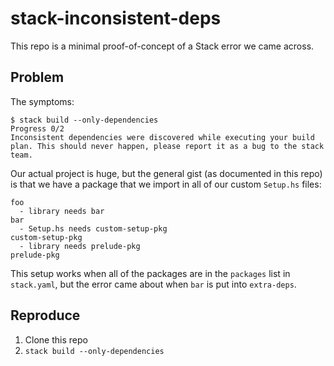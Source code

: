 # stack-inconsistent-deps

This repo is a minimal proof-of-concept of a Stack error we came across.

## Problem

The symptoms:

```
$ stack build --only-dependencies
Progress 0/2
Inconsistent dependencies were discovered while executing your build plan. This should never happen, please report it as a bug to the stack team.
```

Our actual project is huge, but the general gist (as documented in this repo)
is that we have a package that we import in all of our custom `Setup.hs` files:

```
foo
  - library needs bar
bar
  - Setup.hs needs custom-setup-pkg
custom-setup-pkg
  - library needs prelude-pkg
prelude-pkg
```

This setup works when all of the packages are in the `packages` list in
`stack.yaml`, but the error came about when `bar` is put into `extra-deps`.

## Reproduce

1. Clone this repo
1. `stack build --only-dependencies`
